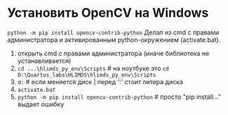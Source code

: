 # Установить OpenCV на Windows

`python -m pip install opencv-contrib-python` 
Делал из cmd с правами администратора и активированным python-окружением (activate.bat).

1) открыть cmd с правами администратора (иначе библиотека не устанавливается)
2) `cd ...\hlimds_py_env\Scripts`                   # на ноутбуке это `cd D:\Quartus_labs\HLIMDS\hlimds_py_env\Scripts`
3) `d:`                                             # если меняется диск | перед ':' стоит литера диска
4) `activate.bat`
5) `python -m pip install opencv-contrib-python`    # просто "pip install..." выдает ошибку